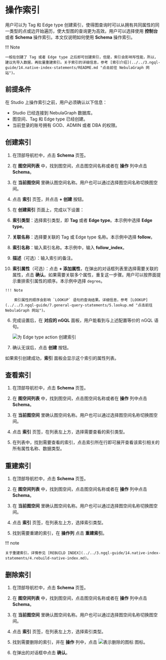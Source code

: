 # 操作索引

用户可以为 Tag 和 Edge type 创建索引，使得图查询时可以从拥有共同属性的同一类型的点或边开始遍历，使大型图的查询更为高效。用户可以选择使用 **控制台** 或者 **Schema** 操作索引。本文仅说明如何使用 **Schema** 操作索引。

!!! Note

    一般在创建了 Tag 或者 Edge type 之后即可创建索引，但是，索引会影响写性能，所以，建议先导入数据，再批量重建索引。关于索引的详细信息，参考 [索引介绍](../../3.ngql-guide/14.native-index-statements/README.md "点击前往 NebulaGraph 网站")。

## 前提条件

在 Studio 上操作索引之前，用户必须确认以下信息：

- Studio 已经连接到 NebulaGraph 数据库。
- 图空间、Tag 和 Edge type 已经创建。
- 当前登录的账号拥有 GOD、ADMIN 或者 DBA 的权限。

## 创建索引

1. 在顶部导航栏中，点击 **Schema** 页签。
  
2. 在 **图空间列表** 中，找到图空间，点击图空间名称或者在 **操作** 列中点击 **Schema**。

3. 在 **当前图空间** 里确认图空间名称。用户也可以通过选择图空间名称切换图空间。

4. 点击 **索引** 页签，并点击 **+ 创建** 按钮。

5. 在 **创建索引** 页面上，完成以下设置：

  1. **索引类型**：选择索引类型，即 **Tag** 或者 **Edge type**。本示例中选择 **Edge type**。
  2. **关联名称**：选择要关联的 Tag 或 Edge type 名称。本示例中选择 **follow**。
  3. **索引名称**：输入索引名称。本示例中，输入 **follow_index**。
  4. **描述**（可选）：输入索引的备注。
  5. **索引属性**（可选）：点击 **+ 添加属性**，在弹出的对话框列表里选择需要关联的属性，点击 **确认**。如果需要关联多个属性，重复这一步骤。用户可以按界面提示重排索引属性的顺序。本示例中选择 `degree`。

    !!! Note

        索引属性的顺序会影响 `LOOKUP` 语句的查询结果。详细信息，参考 [LOOKUP](../../3.ngql-guide/7.general-query-statements/5.lookup.md "点击前往 NebulaGraph 网站")。

6. 完成设置后，在 **对应的 nGQL** 面板，用户能看到与上述配置等价的 nGQL 语句。  

   ![为 Edge type action 创建索引](https://docs-cdn.nebula-graph.com.cn/figures/st-ug-005-cn.png "创建索引")

7. 确认无误后，点击 **创建** 按钮。

如果索引创建成功，**索引** 面板会显示这个索引的属性列表。

## 查看索引

1. 在顶部导航栏中，点击 **Schema** 页签。

2. 在 **图空间列表** 中，找到图空间，点击图空间名称或者在 **操作** 列中点击 **Schema**。

3. 在 **当前图空间** 里确认图空间名称。用户也可以通过选择图空间名称切换图空间。

4. 点击 **索引** 页签，在列表左上方，选择需要查看的索引类型。

5. 在列表中，找到需要查看的索引，点击索引所在行即可展开查看该索引相关的所有属性名称、数据类型。

## 重建索引

1. 在顶部导航栏中，点击 **Schema** 页签。

2. 在 **图空间列表** 中，找到图空间，点击图空间名称或者在 **操作** 列中点击 **Schema**。

3. 在 **当前图空间** 里确认图空间名称。用户也可以通过选择图空间名称切换图空间。

4. 点击 **索引** 页签，在列表左上方，选择索引类型。

5. 找到需要重建的索引，在 **操作列** 点击 **重建索引**。

!!! note

    关于重建索引，详情参见 [REBUILD INDEX](../../3.ngql-guide/14.native-index-statements/4.rebuild-native-index.md)。

## 删除索引

1. 在顶部导航栏中，点击 **Schema** 页签。

2. 在 **图空间列表** 中，找到图空间，点击图空间名称或者在 **操作** 列中点击 **Schema**。

3. 在 **当前图空间** 里确认图空间名称。用户也可以通过选择图空间名称切换图空间。

4. 点击 **索引** 页签，在列表左上方，选择索引类型。

5. 找到需要删除的索引，并在 **操作** 列中，点击 ![表示删除的图标](https://docs-cdn.nebula-graph.com.cn/figures/alert-delete.png) 图标。

6. 在弹出的对话框中点击 **确认**。
